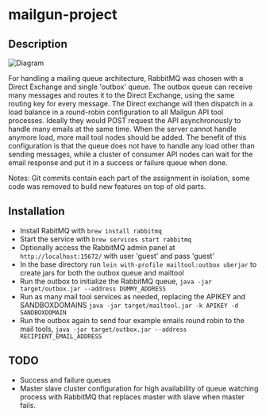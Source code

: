 # mailgun-project

## Description
![Diagram](http://i.imgur.com/ctUwZgt.png)

For handling a mailing queue architecture, RabbitMQ was chosen with a Direct Exchange 
and single 'outbox' queue. The outbox queue can receive many messages and routes it to
the Direct Exchange, using the same routing key for every message. The Direct exchange
will then dispatch in a load balance in a round-robin configuration to all Mailgun API tool
processes. Ideally they would POST request the API asynchronously to handle many emails at
the same time. When the server cannot handle anymore load, more mail tool nodes should be
added. The benefit of this configuration is that the queue does not have to handle any 
load other than sending messages, while a cluster of consumer API nodes can wait for the 
email response and put it in a success or failure queue when done.

Notes: Git commits contain each part of the assignment in isolation, some code was removed to build
new features on top of old parts.

## Installation

* Install RabitMQ with `brew install rabbitmq`
* Start the service with `brew services start rabbitmq`
* Optionally access the RabbitMQ admin panel at `http://localhost:15672/` with user 'guest' and pass 'guest'
* In the base directory run `lein with-profile mailtool:outbox uberjar` to create jars for both the outbox queue and mailtool
* Run the outbox to initialize the RabbitMQ queue, `java -jar target/outbox.jar --address DUMMY_ADDRESS`
* Run as many mail tool services as needed, replacing the APIKEY and SANDBOXDOMAINS `java -jar target/mailtool.jar -k APIKEY -d SANDBOXDOMAIN`
* Run the outbox again to send four example emails round robin to the mail tools, `java -jar target/outbox.jar --address RECIPIENT_EMAIL_ADDRESS`

## TODO
* Success and failure queues
* Master slave cluster configuration for high availability of queue watching process with RabbitMQ
that replaces master with slave when master fails.

